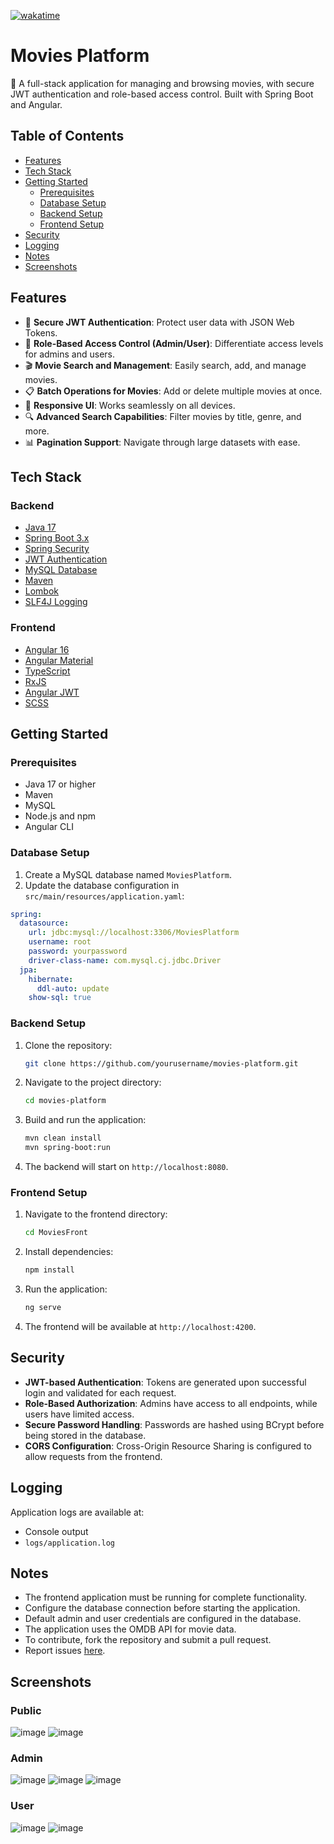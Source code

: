 [![wakatime](https://wakatime.com/badge/user/1573cfda-f106-4c1b-87c2-64cdbd982d7a/project/84adda27-6be1-47f5-b442-8e4bfa979525.svg)](https://wakatime.com/badge/user/1573cfda-f106-4c1b-87c2-64cdbd982d7a/project/84adda27-6be1-47f5-b442-8e4bfa979525)

# Movies Platform

🎥 A full-stack application for managing and browsing movies, with secure JWT authentication and role-based access control. Built with Spring Boot and Angular.

## Table of Contents
- [Features](#features)
- [Tech Stack](#tech-stack)
- [Getting Started](#getting-started)
  - [Prerequisites](#prerequisites)
  - [Database Setup](#database-setup)
  - [Backend Setup](#backend-setup)
  - [Frontend Setup](#frontend-setup)
- [Security](#security)
- [Logging](#logging)
- [Notes](#notes)
- [Screenshots](#screenshots)
  

## Features

- 🔐 **Secure JWT Authentication**: Protect user data with JSON Web Tokens.
- 👥 **Role-Based Access Control (Admin/User)**: Differentiate access levels for admins and users.
- 🎬 **Movie Search and Management**: Easily search, add, and manage movies.
- 📋 **Batch Operations for Movies**: Add or delete multiple movies at once.
- 📱 **Responsive UI**: Works seamlessly on all devices.
- 🔍 **Advanced Search Capabilities**: Filter movies by title, genre, and more.
- 📊 **Pagination Support**: Navigate through large datasets with ease.

## Tech Stack

### Backend
- [Java 17](https://openjdk.org/projects/jdk/17/)
- [Spring Boot 3.x](https://spring.io/projects/spring-boot)
- [Spring Security](https://spring.io/projects/spring-security)
- [JWT Authentication](https://jwt.io/)
- [MySQL Database](https://www.mysql.com/)
- [Maven](https://maven.apache.org/)
- [Lombok](https://projectlombok.org/)
- [SLF4J Logging](http://www.slf4j.org/)

### Frontend
- [Angular 16](https://angular.io/)
- [Angular Material](https://material.angular.io/)
- [TypeScript](https://www.typescriptlang.org/)
- [RxJS](https://rxjs.dev/)
- [Angular JWT](https://github.com/auth0/angular2-jwt)
- [SCSS](https://sass-lang.com/)

## Getting Started

### Prerequisites
- Java 17 or higher
- Maven
- MySQL
- Node.js and npm
- Angular CLI

### Database Setup
1. Create a MySQL database named `MoviesPlatform`.
2. Update the database configuration in `src/main/resources/application.yaml`:

```yaml
spring:
  datasource:
    url: jdbc:mysql://localhost:3306/MoviesPlatform
    username: root
    password: yourpassword
    driver-class-name: com.mysql.cj.jdbc.Driver
  jpa:
    hibernate:
      ddl-auto: update
    show-sql: true
```

### Backend Setup
1. Clone the repository:
   ```bash
   git clone https://github.com/yourusername/movies-platform.git
   ```
2. Navigate to the project directory:
   ```bash
   cd movies-platform
   ```
3. Build and run the application:
   ```bash
   mvn clean install
   mvn spring-boot:run
   ```
4. The backend will start on `http://localhost:8080`.

### Frontend Setup
1. Navigate to the frontend directory:
   ```bash
   cd MoviesFront
   ```
2. Install dependencies:
   ```bash
   npm install
   ```
3. Run the application:
   ```bash
   ng serve
   ```
4. The frontend will be available at `http://localhost:4200`.


## Security

- **JWT-based Authentication**: Tokens are generated upon successful login and validated for each request.
- **Role-Based Authorization**: Admins have access to all endpoints, while users have limited access.
- **Secure Password Handling**: Passwords are hashed using BCrypt before being stored in the database.
- **CORS Configuration**: Cross-Origin Resource Sharing is configured to allow requests from the frontend.

## Logging

Application logs are available at:
- Console output
- `logs/application.log`

## Notes

- The frontend application must be running for complete functionality.
- Configure the database connection before starting the application.
- Default admin and user credentials are configured in the database.
- The application uses the OMDB API for movie data.
- To contribute, fork the repository and submit a pull request.
- Report issues [here](https://github.com/yourusername/movies-platform/issues).

## Screenshots

### Public

![image](https://github.com/user-attachments/assets/c5bc6e3a-fadd-453b-937c-a781604ca441)
![image](https://github.com/user-attachments/assets/c090c127-9395-4190-ae67-ec36eb23024f)

### Admin

![image](https://github.com/user-attachments/assets/c52b0fca-eecb-4d14-852e-97c87ac702d5)
![image](https://github.com/user-attachments/assets/3fe622a5-9f8c-461f-b2ea-ac97a26860dc)
![image](https://github.com/user-attachments/assets/451632df-8f0a-40f3-b376-af7c088db22f)

### User
![image](https://github.com/user-attachments/assets/e0046c87-c79a-41ad-af0e-c2ac1ab246cc)
![image](https://github.com/user-attachments/assets/57e4b6fa-23a7-4ae4-8725-67f37b575770)
